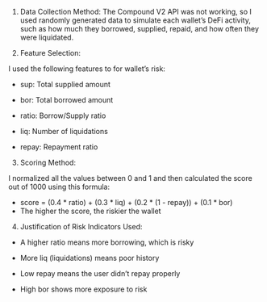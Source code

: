 1) Data Collection Method:
The Compound V2 API was not working, so I used randomly generated data to simulate each wallet’s DeFi activity, such as how much they borrowed, supplied, repaid, and how often they were liquidated.

2) Feature Selection:

I used the following features to for wallet’s risk:

- sup: Total supplied amount

- bor: Total borrowed amount

- ratio: Borrow/Supply ratio

- liq: Number of liquidations

- repay: Repayment ratio

3)  Scoring Method:
   
I normalized all the values between 0 and 1 and then calculated the score out of 1000 using this formula:

- score = (0.4 * ratio) + (0.3 * liq) + (0.2 * (1 - repay)) + (0.1 * bor)
- The higher the score, the riskier the wallet

4) Justification of Risk Indicators Used:

- A higher ratio means more borrowing, which is risky

- More liq (liquidations) means poor history

- Low repay means the user didn’t repay properly

- High bor shows more exposure to risk
